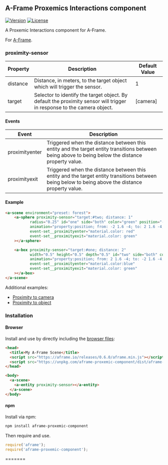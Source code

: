 ## A-Frame Proxemics Interactions component

[![Version](http://img.shields.io/npm/v/aframe-proxemic-component.svg?style=flat-square)](https://npmjs.org/package/aframe-proxemic-component)
[![License](http://img.shields.io/npm/l/aframe-proxemic-component.svg?style=flat-square)](https://npmjs.org/package/aframe-proxemic-component)

A Proxemic Interactions component for A-Frame.

For [A-Frame](https://aframe.io).

### proximity-sensor

| Property | Description | Default Value |
| -------- | ----------- | ------------- |
| distance |  Distance, in meters, to the target object which will trigger the sensor.          |     1          |
| target | Selector to identify the target object. By default the proximity sensor will trigger in response to the camera object. | [camera] |

#### Events
| Event | Description | 
| -------- | ----------- |
| proximityenter |  Triggered when the distance between this entity and the target entity transitions between being above to being below the distance property value.| 
| proximityexit |  Triggered when the distance between this entity and the target entity transitions between being below to being above the distance property value.|

#### Example
```html 
<a-scene environment="preset: forest">
    <a-sphere proximity-sensor="target:#two; distance: 1"
           radius="0.25" id="one" side="both" color="green" position="-2 1.6 -4"
           animation="property:position; from: -2 1.6 -4; to: 2 1.6 -4; dur: 5000; dir: alternate; loop: true"
           event-set__proximityenter="material.color: red"
           event-set__proximityexit="material.color: green"
    ></a-sphere>

    <a-box proximity-sensor="target:#one; distance: 2"
           width="0.5" height="0.5" depth="0.5" id="two" side="both" color="green" position="2 1.6 -4"
           animation="property:position; from: 2 1.6 -4; to: -2 1.6 -4; dur: 5000; dir: alternate; loop: true"
           event-set__proximityenter="material.color:blue"
           event-set__proximityexit="material.color: green"
    ></a-box>
</a-scene>
```

Additional examples:

* [Proximity to camera](examples/proximity-sensor/proximitytocamera.html)
* [Proximity to object](examples/proximity-sensor/proximitytoobject.html)
### Installation

#### Browser

Install and use by directly including the [browser files](dist):

```html
<head>
  <title>My A-Frame Scene</title>
  <script src="https://aframe.io/releases/0.6.0/aframe.min.js"></script>
  <script src="https://unpkg.com/aframe-proxemic-component/dist/aframe-proxemic-component.min.js"></script>
</head>

<body>
  <a-scene>
    <a-entity proximity-sensor></a-entity>
  </a-scene>
</body>
```

#### npm

Install via npm:

```bash
npm install aframe-proxemic-component
```

Then require and use.

```js
require('aframe');
require('aframe-proxemic-component');
```
=======


